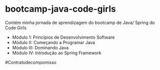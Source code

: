 # bootcamp-java-code-girls
Contém minha jornada de aprendizagem do bootcamp de Java/ Spring do Code Girls

- Módulo 1: Princípios de Desenvolvimento Software
- Módulo II: Começando a Programar Java
- Módulo III: Dominando Java
- Módulo IV: Introdução ao Spring Framework

#Contratodecompomisso
